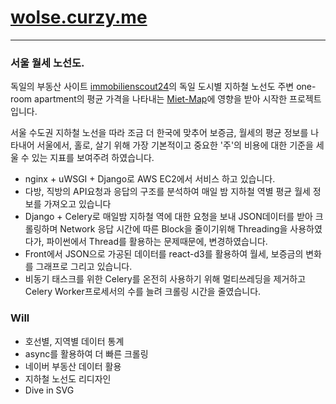 # [wolse.curzy.me](http://wolse.curzy.me/)
____

### 서울 월세 노선도.

독일의 부동산 사이트 [immobilienscout24](https://www.immobilienscout24.de)의 독일 도시별 지하철 노선도 주변 one-room apartment의 평균 가격을 나타내는 [Miet-Map](https://www.immobilienscout24.de/immobilienbewertung/ratgeber/mietpreise-und-kaufpreise/mietspiegel/miet-map-berlin.html)에 영향을 받아 시작한 프로젝트 입니다.

서울 수도권 지하철 노선을 따라 조금 더 한국에 맞추어 보증금, 월세의 평균 정보를 나타내어 서울에서, 홀로, 살기 위해 가장 기본적이고 중요한 '주'의 비용에 대한 기준을 세울 수 있는 지표를 보여주려 하였습니다.

- nginx + uWSGI + Django로 AWS EC2에서 서비스 하고 있습니다.
- 다방, 직방의 API요청과 응답의 구조를 분석하여 매일 밤 지하철 역별 평균 월세 정보를 가져오고 있습니다
- Django + Celery로 매일밤 지하철 역에 대한 요청을 보내 JSON데이터를 받아 크롤링하며 Network 응답 시간에 따른 Block을 줄이기위해 Threading을 사용하였다가, 파이썬에서 Thread를 활용하는 문제때문에, 변경하였습니다.
- Front에서 JSON으로 가공된 데이터를 react-d3를 활용하여 월세, 보증금의 변화를 그래프로 그리고 있습니다.
- 비동기 태스크를 위한 Celery를 온전히 사용하기 위해 멀티쓰레딩을 제거하고 Celery Worker프로세서의 수를 늘려 크롤링 시간을 줄였습니다.

### Will

- 호선별, 지역별 데이터 통계
- async를 활용하여 더 빠른 크롤링
- 네이버 부동산 데이터 활용
- 지하철 노선도 리디자인
- Dive in SVG
